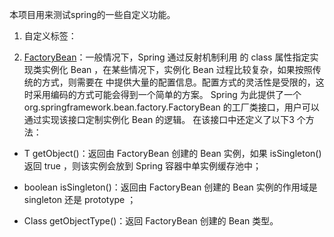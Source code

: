 本项目用来测试spring的一些自定义功能。

1. 自定义标签：

2. [FactoryBean](http://chenzehe.iteye.com/blog/1481476)：一般情况下，Spring 通过反射机制利用 <bean> 的 class 属性指定实现类实例化 Bean ，在某些情况下，实例化 Bean 过程比较复杂，如果按照传统的方式，则需要在 <bean> 中提供大量的配置信息。配置方式的灵活性是受限的，这时采用编码的方式可能会得到一个简单的方案。 Spring 为此提供了一个 org.springframework.bean.factory.FactoryBean 的工厂类接口，用户可以通过实现该接口定制实例化 Bean 的逻辑。
在该接口中还定义了以下3 个方法：
* T getObject()：返回由 FactoryBean 创建的 Bean 实例，如果 isSingleton() 返回 true ，则该实例会放到 Spring 容器中单实例缓存池中；

* boolean isSingleton()：返回由 FactoryBean 创建的 Bean 实例的作用域是 singleton 还是 prototype ；

* Class<T> getObjectType()：返回 FactoryBean 创建的 Bean 类型。